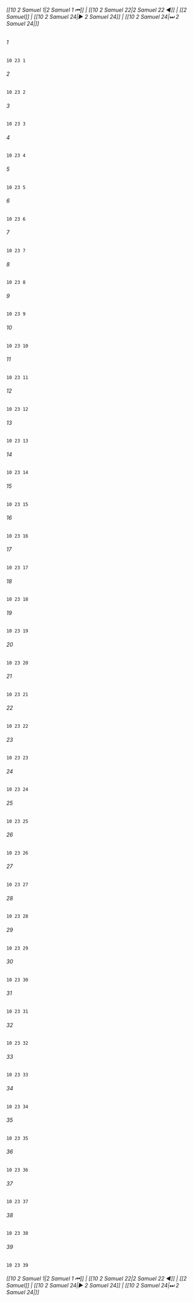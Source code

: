 
###### [[10 2 Samuel 1|2 Samuel 1 ⏮]] | [[10 2 Samuel 22|2 Samuel 22 ◀]] | [[2 Samuel]] | [[10 2 Samuel 24|▶ 2 Samuel 24]] | [[10 2 Samuel 24|⏭ 2 Samuel 24|]]

###### 1
``` verse
10 23 1 
```
###### 2
``` verse
10 23 2 
```
###### 3
``` verse
10 23 3 
```
###### 4
``` verse
10 23 4 
```
###### 5
``` verse
10 23 5 
```
###### 6
``` verse
10 23 6 
```
###### 7
``` verse
10 23 7 
```
###### 8
``` verse
10 23 8 
```
###### 9
``` verse
10 23 9 
```
###### 10
``` verse
10 23 10 
```
###### 11
``` verse
10 23 11 
```
###### 12
``` verse
10 23 12 
```
###### 13
``` verse
10 23 13 
```
###### 14
``` verse
10 23 14 
```
###### 15
``` verse
10 23 15 
```
###### 16
``` verse
10 23 16 
```
###### 17
``` verse
10 23 17 
```
###### 18
``` verse
10 23 18 
```
###### 19
``` verse
10 23 19 
```
###### 20
``` verse
10 23 20 
```
###### 21
``` verse
10 23 21 
```
###### 22
``` verse
10 23 22 
```
###### 23
``` verse
10 23 23 
```
###### 24
``` verse
10 23 24 
```
###### 25
``` verse
10 23 25 
```
###### 26
``` verse
10 23 26 
```
###### 27
``` verse
10 23 27 
```
###### 28
``` verse
10 23 28 
```
###### 29
``` verse
10 23 29 
```
###### 30
``` verse
10 23 30 
```
###### 31
``` verse
10 23 31 
```
###### 32
``` verse
10 23 32 
```
###### 33
``` verse
10 23 33 
```
###### 34
``` verse
10 23 34 
```
###### 35
``` verse
10 23 35 
```
###### 36
``` verse
10 23 36 
```
###### 37
``` verse
10 23 37 
```
###### 38
``` verse
10 23 38 
```
###### 39
``` verse
10 23 39 
```

###### [[10 2 Samuel 1|2 Samuel 1 ⏮]] | [[10 2 Samuel 22|2 Samuel 22 ◀]] | [[2 Samuel]] | [[10 2 Samuel 24|▶ 2 Samuel 24]] | [[10 2 Samuel 24|⏭ 2 Samuel 24|]]

